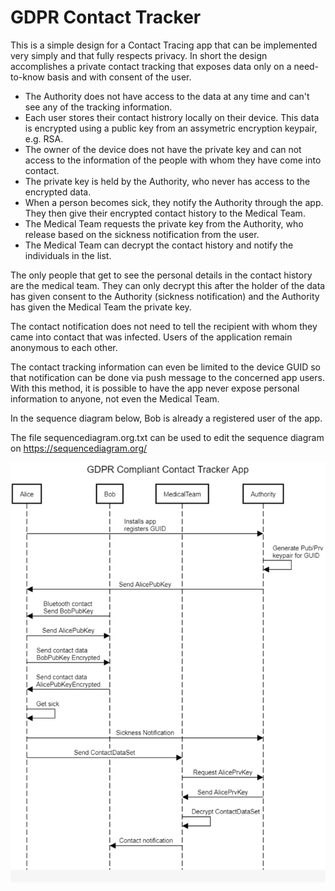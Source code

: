 # GDPR Contact Tracker
This is a simple design for a Contact Tracing app that can be implemented very simply and that fully respects privacy.
In short the design accomplishes a private contact tracking that exposes data only on a need-to-know basis and with consent of the user.
* The Authority does not have access to the data at any time and can't see any of the tracking information.
* Each user stores their contact histrory locally on their device. This data is encrypted using a public key from an assymetric encryption keypair, e.g. RSA.
* The owner of the device does not have the private key and can not access to the information of the people with whom they have come into contact. 
* The private key is held by the Authority, who never has access to the encrypted data.
* When a person becomes sick, they notify the Authority through the app. They then give their encrypted contact history to the Medical Team. 
* The Medical Team requests the private key from the Authority, who release based on the sickness notification from the user. 
* The Medical Team can decrypt the contact history and notify the individuals in the list.

The only people that get to see the personal details in the contact history are the medical team. They can only decrypt this after the holder of the data has given consent to the Authority (sickness notification) and the Authority has given the Medical Team the private key.

The contact notification does not need to tell the recipient with whom they came into contact that was infected. Users of the application remain anonymous to each other.

The contact tracking information can even be limited to the device GUID so that notification can be done via push message to the concerned app users. With this method, it is possible to have the app never expose personal information to anyone, not even the Medical Team.

In the sequence diagram below, Bob is already a registered user of the app.

The file sequencediagram.org.txt can be used to edit the sequence diagram on https://sequencediagram.org/

![Sequence Diagram](images/Sequence.PNG)
